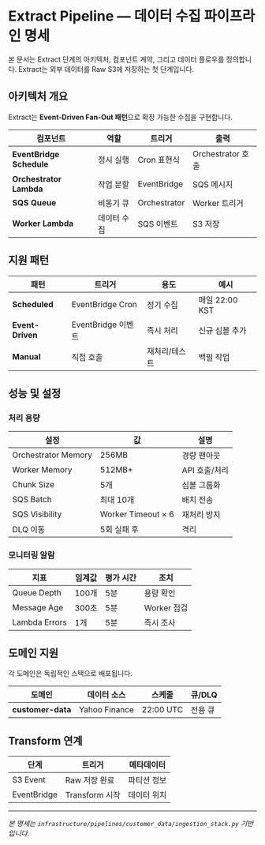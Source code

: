 # Extract Pipeline — 데이터 수집 파이프라인 명세

본 문서는 Extract 단계의 아키텍처, 컴포넌트 계약, 그리고 데이터 플로우를 정의합니다. Extract는 외부 데이터를 Raw S3에 저장하는 첫 단계입니다.

## 아키텍처 개요

Extract는 **Event-Driven Fan-Out 패턴**으로 확장 가능한 수집을 구현합니다.

| 컴포넌트 | 역할 | 트리거 | 출력 |
|----------|------|--------|------|
| **EventBridge Schedule** | 정시 실행 | Cron 표현식 | Orchestrator 호출 |
| **Orchestrator Lambda** | 작업 분할 | EventBridge | SQS 메시지 |
| **SQS Queue** | 비동기 큐 | Orchestrator | Worker 트리거 |
| **Worker Lambda** | 데이터 수집 | SQS 이벤트 | S3 저장 |

## 지원 패턴

| 패턴 | 트리거 | 용도 | 예시 |
|------|--------|------|------|
| **Scheduled** | EventBridge Cron | 정기 수집 | 매일 22:00 KST |
| **Event-Driven** | EventBridge 이벤트 | 즉시 처리 | 신규 심볼 추가 |
| **Manual** | 직접 호출 | 재처리/테스트 | 백필 작업 |

## 성능 및 설정

### 처리 용량
| 설정 | 값 | 설명 |
|------|-----|------|
| Orchestrator Memory | 256MB | 경량 팬아웃 |
| Worker Memory | 512MB+ | API 호출/처리 |
| Chunk Size | 5개 | 심볼 그룹화 |
| SQS Batch | 최대 10개 | 배치 전송 |
| SQS Visibility | Worker Timeout × 6 | 재처리 방지 |
| DLQ 이동 | 5회 실패 후 | 격리 |

### 모니터링 알람
| 지표 | 임계값 | 평가 시간 | 조치 |
|------|--------|-----------|------|
| Queue Depth | 100개 | 5분 | 용량 확인 |
| Message Age | 300초 | 5분 | Worker 점검 |
| Lambda Errors | 1개 | 5분 | 즉시 조사 |

## 도메인 지원

각 도메인은 독립적인 스택으로 배포됩니다.

| 도메인 | 데이터 소스 | 스케줄 | 큐/DLQ |
|--------|------------|--------|--------|
| **customer-data** | Yahoo Finance | 22:00 UTC | 전용 큐 |

## Transform 연계

| 단계 | 트리거 | 메타데이터 |
|------|--------|----------|
| S3 Event | Raw 저장 완료 | 파티션 정보 |
| EventBridge | Transform 시작 | 데이터 위치 |

---

*본 명세는 `infrastructure/pipelines/customer_data/ingestion_stack.py` 기반입니다.*